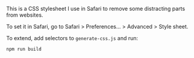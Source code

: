 This is a CSS stylesheet I use in Safari to remove some distracting parts from websites.

To set it in Safari, go to Safari > Preferences... > Advanced > Style sheet.

To extend, add selectors to `generate-css.js` and run:

```bash
npm run build
```
